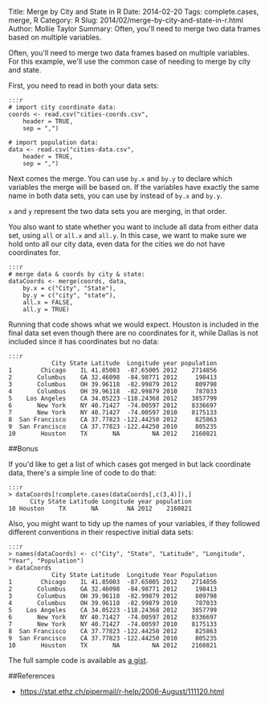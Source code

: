 Title: Merge by City and State in R
Date: 2014-02-20
Tags: complete.cases, merge, R
Category: R
Slug: 2014/02/merge-by-city-and-state-in-r.html
Author: Mollie Taylor
Summary: Often, you'll need to merge two data frames based on multiple variables.

Often, you'll need to merge two data frames based on multiple variables. For this example, we'll use the common case of needing to merge by city and state.

First, you need to read in both your data sets:

	:::r
	# import city coordinate data:
	coords <- read.csv("cities-coords.csv",
		header = TRUE,
		sep = ",")

	# import population data:
	data <- read.csv("cities-data.csv",
		header = TRUE,
		sep = ",")

Next comes the merge. You can use ```by.x``` and ```by.y``` to declare which variables the merge will be based on. If the variables have exactly the same name in both data sets, you can use by instead of ```by.x``` and ```by.y```.

```x``` and ```y``` represent the two data sets you are merging, in that order.

You also want to state whether you want to include all data from either data set, using ```all``` or ```all.x``` and ```all.y```. In this case, we want to make sure we hold onto all our city data, even data for the cities we do not have coordinates for.

	:::r
	# merge data & coords by city & state:
	dataCoords <- merge(coords, data, 
		by.x = c("City", "State"),
		by.y = c("city", "state"),
		all.x = FALSE,
		all.y = TRUE)

Running that code shows what we would expect. Houston is included in the final data set even though there are no coordinates for it, while Dallas is not included since it has coordinates but no data:

	:::r
                City State Latitude  Longitude year population
	1        Chicago    IL 41.85003  -87.65005 2012    2714856
	2       Columbus    GA 32.46098  -84.98771 2012     198413
	3       Columbus    OH 39.96118  -82.99879 2012     809798
	4       Columbus    OH 39.96118  -82.99879 2010     787033
	5    Los Angeles    CA 34.05223 -118.24368 2012    3857799
	6       New York    NY 40.71427  -74.00597 2012    8336697
	7       New York    NY 40.71427  -74.00597 2010    8175133
	8  San Francisco    CA 37.77823 -122.44250 2012     825863
	9  San Francisco    CA 37.77823 -122.44250 2010     805235
	10       Houston    TX       NA         NA 2012    2160821

##Bonus

If you'd like to get a list of which cases got merged in but lack coordinate data, there's a simple line of code to do that:

	:::r
	> dataCoords[!complete.cases(dataCoords[,c(3,4)]),]
	      City State Latitude Longitude year population
	10 Houston    TX       NA        NA 2012    2160821


Also, you might want to tidy up the names of your variables, if they followed different conventions in their respective initial data sets:

	:::r
	> names(dataCoords) <- c("City", "State", "Latitude", "Longitude", "Year", "Population")
	> dataCoords
	            City State Latitude  Longitude Year Population
	1        Chicago    IL 41.85003  -87.65005 2012    2714856
	2       Columbus    GA 32.46098  -84.98771 2012     198413
	3       Columbus    OH 39.96118  -82.99879 2012     809798
	4       Columbus    OH 39.96118  -82.99879 2010     787033
	5    Los Angeles    CA 34.05223 -118.24368 2012    3857799
	6       New York    NY 40.71427  -74.00597 2012    8336697
	7       New York    NY 40.71427  -74.00597 2010    8175133
	8  San Francisco    CA 37.77823 -122.44250 2012     825863
	9  San Francisco    CA 37.77823 -122.44250 2010     805235
	10       Houston    TX       NA         NA 2012    2160821

The full sample code is available as [a gist](https://gist.github.com/mollietaylor/8565624).

##References

* <https://stat.ethz.ch/pipermail/r-help/2006-August/111120.html>
